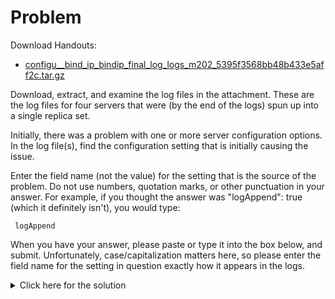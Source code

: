 # Problem
Download Handouts:
 - <a href="https://university.mongodb.com/static/MongoDB_2017_M202_March/handouts/configu__bind_ip_bindip_final_log_logs_m202_5395f3568bb48b433e5aff2c.tar.e3c803f0df51.gz">configu__bind_ip_bindip_final_log_logs_m202_5395f3568bb48b433e5aff2c.tar.gz</a>

Download, extract, and examine the log files in the attachment. These are the log files for four servers that were (by the end of the logs) spun up into a single replica set.

Initially, there was a problem with one or more server configuration options. In the log file(s), find the configuration setting that is initially causing the issue.

Enter the field name (not the value) for the setting that is the source of the problem. Do not use numbers, quotation marks, or other punctuation in your answer. For example, if you thought the answer was "logAppend": true (which it definitely isn't), you would type:

     logAppend

When you have your answer, please paste or type it into the box below, and submit. Unfortunately, case/capitalization matters here, so please enter the field name for the setting in question exactly how it appears in the logs.

<details>
  <summary>Click here for the solution</summary>
    <ul>
      <li>bindIp</li>
	</ul>
</details>